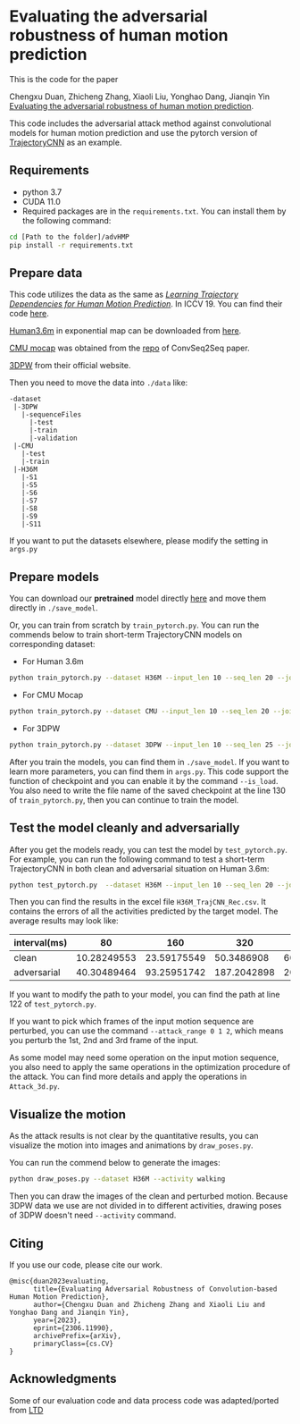 ﻿# Evaluating the adversarial robustness of human motion prediction

This is the code for the paper

Chengxu Duan, Zhicheng Zhang, Xiaoli Liu, Yonghao Dang, Jianqin Yin
[Evaluating the adversarial robustness of human motion prediction](https://arxiv.org/abs/2306.11990).

This code includes the adversarial attack method against convolutional models for human motion prediction and use the pytorch version of [TrajectoryCNN](https://github.com/lily2lab/TrajectoryCNN.git) as an example.

## Requirements

* python 3.7
* CUDA 11.0
* Required packages are in the `requirements.txt`. You can install them by the following command:
```bash
cd [Path to the folder]/advHMP
pip install -r requirements.txt
```

## Prepare data
This code utilizes the data as the same as [_Learning Trajectory Dependencies for Human Motion Prediction_](https://arxiv.org/abs/1908.05436). In ICCV 19. You can find their code [here](https://github.com/wei-mao-2019/LearnTrajDep/tree/master).

[Human3.6m](http://vision.imar.ro/human3.6m/description.php) in exponential map can be downloaded from [here](http://www.cs.stanford.edu/people/ashesh/h3.6m.zip).

[CMU mocap](http://mocap.cs.cmu.edu/) was obtained from the [repo](https://github.com/chaneyddtt/Convolutional-Sequence-to-Sequence-Model-for-Human-Dynamics) of ConvSeq2Seq paper.

[3DPW](https://virtualhumans.mpi-inf.mpg.de/3DPW/) from their official website.

Then you need to move the data into `./data` like:
```
-dataset
 |-3DPW
   |-sequenceFiles
     |-test
     |-train
     |-validation
 |-CMU
   |-test
   |-train
 |-H36M
   |-S1
   |-S5
   |-S6
   |-S7
   |-S8
   |-S9
   |-S11
```
If you want to put the datasets elsewhere, please modify the setting in `args.py`

## Prepare models

You can download our **pretrained** model directly [here](https://drive.google.com/drive/folders/1zYdZdqOziPweEMfCg82tpJHAPHJgtwKc?usp=drive_link) and move them directly in `./save_model`.

Or, you can train from scratch by `train_pytorch.py`. You can run the commends below to train short-term TrajectoryCNN models on corresponding dataset:
* For Human 3.6m
```bash
python train_pytorch.py --dataset H36M --input_len 10 --seq_len 20 --joints_input 22 --train_batch 64
```
* For CMU Mocap
```bash
python train_pytorch.py --dataset CMU --input_len 10 --seq_len 20 --joints_input 25 --train_batch 16 
```
* For 3DPW
```bash
python train_pytorch.py --dataset 3DPW --input_len 10 --seq_len 25 --joints_input 24 --train_batch 16 
```
After you train the models, you can find them in `./save_model`. If you want to learn more parameters, you can find them in `args.py`.
This code support the function of checkpoint and you can enable it by the command `--is_load`. You also need to write the file name of the saved checkpoint at the line 130 of `train_pytorch.py`, then you can continue to train the model.

## Test the model cleanly and adversarially

After you get the models ready, you can test the model by `test_pytorch.py`. For example, you can run the following command to test a short-term TrajectoryCNN in both clean and adversarial situation on Human 3.6m:
```bash
python test_pytorch.py  --dataset H36M --input_len 10 --seq_len 20 --joints_input 22 --epsilon 1e-2 --iters 50 --epsilon_size 1e-3
```
Then you can find the results in the excel file `H36M_TrajCNN_Rec.csv`. It contains the errors of all the activities predicted by the target model. The average results may look like:

| interval(ms) | 80 | 160 | 320 | 400 |
|--|--|--|--|--|
| clean | 10.28249553 | 23.59175549 | 50.3486908 | 60.57837257 |
| adversarial | 40.30489464| 93.25951742 | 187.2042898 | 208.0358124 |

If you want to modify the path to your model, you can find the path at line 122 of `test_pytorch.py`.

If you want to pick which frames of the input motion sequence are perturbed, you can use the command `--attack_range 0 1 2`, which means you perturb the 1st, 2nd and 3rd frame of the input.

As some model may need some operation on the input motion sequence, you also need to apply the same operations in the optimization procedure of the attack. You can find more details and apply the operations in `Attack_3d.py`.

## Visualize the motion

As the attack results is not clear by the quantitative results, you can visualize the motion into images and animations by `draw_poses.py`.

You can run the commend below to generate the images:
```bash
python draw_poses.py --dataset H36M --activity walking
```
Then you can draw the images of the clean and perturbed motion.  Because 3DPW data we use are not divided in to different activities, drawing poses of 3DPW doesn't need `--activity` command.

## Citing

If you use our code, please cite our work.

```
@misc{duan2023evaluating,
      title={Evaluating Adversarial Robustness of Convolution-based Human Motion Prediction}, 
      author={Chengxu Duan and Zhicheng Zhang and Xiaoli Liu and Yonghao Dang and Jianqin Yin},
      year={2023},
      eprint={2306.11990},
      archivePrefix={arXiv},
      primaryClass={cs.CV}
}
```

## Acknowledgments

Some of our evaluation code and data process code was adapted/ported from [LTD](https://github.com/wei-mao-2019/LearnTrajDep/tree/master)

